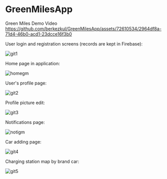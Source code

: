 # GreenMilesApp

Green Miles Demo Video
https://github.com/berkezkul/GreenMilesApp/assets/72610534/2964df8a-71d4-46b0-acd1-23dcce16f3b0

User login and registration screens (records are kept in Firebase):

![git1](https://github.com/berkezkul/GreenMilesApp/assets/72610534/a3542226-f0ca-4639-97a1-e49d57f3ff82)

Home page in application:

![homegm](https://github.com/berkezkul/GreenMilesApp/assets/72610534/1be6356b-019a-43ab-9efb-c4fe547ca3d8)

User's profile page:

![git2](https://github.com/berkezkul/GreenMilesApp/assets/72610534/1ebaead1-5b05-427e-8e94-3714bf90960c)

Profile picture edit:

![git3](https://github.com/berkezkul/GreenMilesApp/assets/72610534/a9b94514-8f85-4e90-896d-2dd8bbd75b1a)

Notifications page:

![notigm](https://github.com/berkezkul/GreenMilesApp/assets/72610534/10947714-fe3e-4092-82e0-87efcbd29c3e)

Car adding page:

![git4](https://github.com/berkezkul/GreenMilesApp/assets/72610534/1f6ae96b-6377-4388-85d4-e6a929b1a9c0)

Charging station map by brand car:

![git5](https://github.com/berkezkul/GreenMilesApp/assets/72610534/cee33e95-f781-4619-8d16-e1d14c897950)




